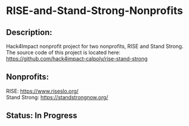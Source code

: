 # RISE-and-Stand-Strong-Nonprofits
Description:
-----------
Hack4Impact nonprofit project for two nonprofits, RISE and Stand Strong. <br />
The source code of this project is located here: https://github.com/hack4impact-calpoly/rise-stand-strong

Nonprofits:
-----------
RISE: https://www.riseslo.org/ <br />
Stand Strong: https://standstrongnow.org/

Status: In Progress
-------
